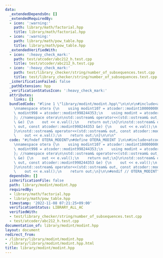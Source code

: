 ```yaml
---
data:
  _extendedDependsOn: []
  _extendedRequiredBy:
  - icon: ':warning:'
    path: library/math/factorial.hpp
    title: library/math/factorial.hpp
  - icon: ':warning:'
    path: library/math/pow_table.hpp
    title: library/math/pow_table.hpp
  _extendedVerifiedWith:
  - icon: ':heavy_check_mark:'
    path: test/atcoder/abc212_h.test.cpp
    title: test/atcoder/abc212_h.test.cpp
  - icon: ':heavy_check_mark:'
    path: test/library_checker/string/number_of_subsequences.test.cpp
    title: test/library_checker/string/number_of_subsequences.test.cpp
  _isVerificationFailed: false
  _pathExtension: hpp
  _verificationStatusIcon: ':heavy_check_mark:'
  attributes:
    links: []
  bundledCode: "#line 1 \"library/modint/modint.hpp\"\n\n\n\n#include<atcoder/modint>\n\
    \nnamespace otera {\n    using modint107 = atcoder::modint1000000007;\n    using\
    \ modint998 = atcoder::modint998244353;\n    using modint = atcoder::modint;\n\
    }; //namespace otera\n\nstd::ostream& operator<<(std::ostream& out, const atcoder::modint1000000007\
    \ &e) {\n    out << e.val();\n    return out;\n}\n\nstd::ostream& operator<<(std::ostream&\
    \ out, const atcoder::modint998244353 &e) {\n    out << e.val();\n    return out;\n\
    }\n\nstd::ostream& operator<<(std::ostream& out, const atcoder::modint &e) {\n\
    \    out << e.val();\n    return out;\n}\n\n\n"
  code: "#ifndef OTERA_MODINT\n#define OTERA_MODINT 1\n\n#include<atcoder/modint>\n\
    \nnamespace otera {\n    using modint107 = atcoder::modint1000000007;\n    using\
    \ modint998 = atcoder::modint998244353;\n    using modint = atcoder::modint;\n\
    }; //namespace otera\n\nstd::ostream& operator<<(std::ostream& out, const atcoder::modint1000000007\
    \ &e) {\n    out << e.val();\n    return out;\n}\n\nstd::ostream& operator<<(std::ostream&\
    \ out, const atcoder::modint998244353 &e) {\n    out << e.val();\n    return out;\n\
    }\n\nstd::ostream& operator<<(std::ostream& out, const atcoder::modint &e) {\n\
    \    out << e.val();\n    return out;\n}\n\n#endif // OTERA_MODINT"
  dependsOn: []
  isVerificationFile: false
  path: library/modint/modint.hpp
  requiredBy:
  - library/math/factorial.hpp
  - library/math/pow_table.hpp
  timestamp: '2022-11-08 07:21:25+09:00'
  verificationStatus: LIBRARY_ALL_AC
  verifiedWith:
  - test/library_checker/string/number_of_subsequences.test.cpp
  - test/atcoder/abc212_h.test.cpp
documentation_of: library/modint/modint.hpp
layout: document
redirect_from:
- /library/library/modint/modint.hpp
- /library/library/modint/modint.hpp.html
title: library/modint/modint.hpp
---
```

